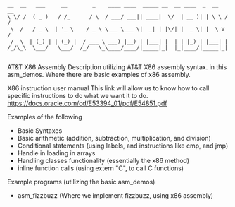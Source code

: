 ```
__  __   ___     __        _    ____ ____  _____ __  __ ____  _  __   __
\ \/ /  ( _ )   / /_      / \  / ___/ ___|| ____|  \/  | __ )| | \ \ / /
 \  /   / _ \  | '_ \    / _ \ \___ \___ \|  _| | |\/| |  _ \| |  \ V / 
 /  \  | (_) | | (_) |  / ___ \ ___) |__) | |___| |  | | |_) | |___| |  
/_/\_\  \___/   \___/  /_/   \_\____/____/|_____|_|  |_|____/|_____|_|  
                                                                        
```

AT&T X86 Assembly
Description utilizing AT&T X86 assembly syntax. in this asm_demos. Where there are basic examples of x86 assembly.


X86 instruction user manual
This link will allow us to know how to call specific instructions to do what we want it to do.
https://docs.oracle.com/cd/E53394_01/pdf/E54851.pdf

Examples of the following

- Basic Syntaxes
- Basic arithmetic (addition, subtraction, multiplication, and division)
- Conditional statements (using labels, and instructions like cmp, and jmp)
- Handle in loading in arrays
- Handling classes functionality (essentially the x86 method)
- inline function calls (using extern "C", to call C functions)





Example programs (utilizing the basic asm_demos)
- asm_fizzbuzz (Where we implement fizzbuzz, using x86 assembly)
